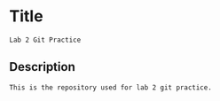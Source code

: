 # Title
    Lab 2 Git Practice
## Description
    This is the repository used for lab 2 git practice.
